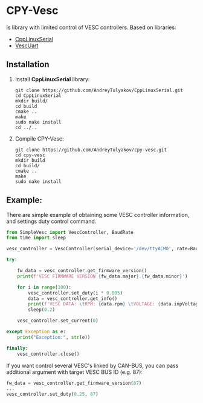# CPY-Vesc

Is library with limited control of VESC controllers. 
Based on libraries:
- [CppLinuxSerial](https://github.com/gbmhunter/CppLinuxSerial)
- [VescUart](https://github.com/SolidGeek/VescUart)


## Installation

1. Install **CppLinuxSerial** library:

    ```shell
    git clone https://github.com/AndreyTulyakov/CppLinuxSerial.git
    cd CppLinuxSerial
    mkdir build/
    cd build
    cmake ..
    make
    sudo make install
    cd ../..
    ```
    
2) Compile CPY-Vesc:

    ```shell
    git clone https://github.com/AndreyTulyakov/cpy-vesc.git
    cd cpy-vesc
    mkdir build
    cd build/
    cmake ..
    make
    sudo make install
    ```
    
## Example:

There are simple example of obtaining some VESC controller information, and settings duty control command.

```python
from SimpleVesc import VescController, BaudRate
from time import sleep

vesc_controller = VescController(serial_device='/dev/ttyACM0', rate=BaudRate.B_57600, timeout=50)

try:

    fw_data = vesc_controller.get_firmware_version()
    print(f'VESC FIRMWARE VERSION {fw_data.major}.{fw_data.minor}')

    for i in range(100):
        vesc_controller.set_duty(i * 0.005)
        data = vesc_controller.get_info()
        print(f'VESC DATA: \tRPM: {data.rpm} \tVOLTAGE: {data.inpVoltage} \tCURRENT: {data.avgInputCurrent}')
        sleep(0.2)

    vesc_controller.set_current(0)

except Exception as e:
    print("Exception:", str(e))

finally:
    vesc_controller.close()

```


If you want control several VESC's linked by CAN-BUS, you can pass additional argument with target VESC BUS ID (e.g. 87):

```python
fw_data = vesc_controller.get_firmware_version(87)
...
vesc_controller.set_duty(0.25, 87)
```
